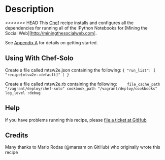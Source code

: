 # Description

<<<<<<< HEAD
This [Chef](http://www.opscode.com/chef/) recipe installs and configures all the dependencies for running all of the IPython Notebooks for [Mining the Social Web][http://miningthesocialweb.com].

See [Appendix A](http://nbviewer.ipython.org/urls/raw.github.com/ptwobrussell/Mining-the-Social-Web-2nd-Edition/master/ipynb/_Appendix%20A%20-%20Virtual%20Machine%20Experience.ipynb) for details on getting started.

## Using With Chef-Solo

Create a file called mtsw2e.json containing the following:
`
{
  "run_list": [ "recipe[mtsw2e::default]" ]
 }
`

Create a file called mtsw2e.rb containing the following:
`    
file_cache_path "/vagrant/deploy/chef-solo"
cookbook_path "/vagrant/deploy/cookbooks"
log_level :debug
`

## Help

If you have problems running this recipe, please [file a ticket at GitHub](https://github.com/ptwobrussell/Mining-the-Social-Web-2nd-Edition/issues)

## Credits

Many thanks to Mario Rodas (@marsam on GitHub) who originally wrote this recipe
